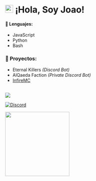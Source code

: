 # <img src="https://user-images.githubusercontent.com/57642291/115981321-b7a44c80-a58a-11eb-8109-79aa8bcf0698.gif" width="25px"> ¡Hola, Soy Joao!

#### 🔧 Lenguajes:
- JavaScript
- Python
- Bash

### 👑 Proyectos:
- Eternal Killers *(Discord Bot)*
- AlQaeda Faction *(Private Discord Bot)* 
- [InfireMC](https://github.com/infiremc)
<br>
<a href="https://github.com/HeyArnoldo">
  <img src="https://github-readme-stats.vercel.app/api/top-langs/?username=HeyArnoldo&langs_count=3&theme=dark">
</a>

[![Discord](https://img.shields.io/static/v1?label=Discord&message=HeyArnoldo%232318&color=blue&style=for-the-badge)](https://discord.com/users/689812474274381860)



<div align="left">
  <a href="https://discord.com/users/689812474274381860">
    <img src="https://lanyard-profile-readme.vercel.app/api/689812474274381860?animated=true" align="left" height="205">
  </a>
</div>
